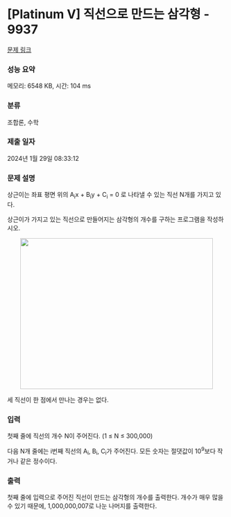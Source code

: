 # [Platinum V] 직선으로 만드는 삼각형 - 9937 

[문제 링크](https://www.acmicpc.net/problem/9937) 

### 성능 요약

메모리: 6548 KB, 시간: 104 ms

### 분류

조합론, 수학

### 제출 일자

2024년 1월 29일 08:33:12

### 문제 설명

<p>상근이는 좌표 평면 위의 A<sub>i</sub>x + B<sub>i</sub>y + C<sub>i</sub> = 0 로 나타낼 수 있는 직선 N개를 가지고 있다.</p>

<p>상근이가 가지고 있는 직선으로 만들어지는 삼각형의 개수를 구하는 프로그램을 작성하시오.</p>

<p style="text-align: center;"><img alt="" src="" style="width: 444px; height: 347px;"></p>

<p>세 직선이 한 점에서 만나는 경우는 없다.</p>

### 입력 

 <p>첫째 줄에 직선의 개수 N이 주어진다. (1 ≤ N ≤ 300,000)</p>

<p>다음 N개 줄에는 i번째 직선의 A<sub>i</sub>, B<sub>i</sub>, C<sub>i</sub>가 주어진다. 모든 숫자는 절댓값이 10<sup>9</sup>보다 작거나 같은 정수이다.</p>

### 출력 

 <p>첫째 줄에 입력으로 주어진 직선이 만드는 삼각형의 개수를 출력한다. 개수가 매우 많을 수 있기 때문에, 1,000,000,007로 나눈 나머지를 출력한다.</p>

